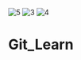 ![5](https://github.com/SATYARANJANPANDA1010/Git_Learn/assets/65615046/2789ac5b-4690-408d-b604-b9f6523eb153)
![3](https://github.com/SATYARANJANPANDA1010/Git_Learn/assets/65615046/c0e07523-b9af-40ca-a390-ddf5d21bff0e)
![4](https://github.com/SATYARANJANPANDA1010/Git_Learn/assets/65615046/32d23b50-6720-4353-a224-15c9e25c0b91)
# Git_Learn
